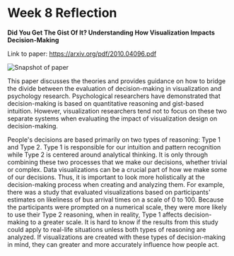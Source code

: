 # Week 8 Reflection

**Did You Get The Gist Of It? Understanding How Visualization Impacts Decision-Making**

Link to paper: https://arxiv.org/pdf/2010.04096.pdf

![Snapshot of paper](https://images-wixmp-ed30a86b8c4ca887773594c2.wixmp.com/f/c936244b-b7a4-4ffd-ad31-cec38f306055/degqvqd-49707a7c-414e-4f5a-9ba0-884e39af8441.png?token=eyJ0eXAiOiJKV1QiLCJhbGciOiJIUzI1NiJ9.eyJzdWIiOiJ1cm46YXBwOiIsImlzcyI6InVybjphcHA6Iiwib2JqIjpbW3sicGF0aCI6IlwvZlwvYzkzNjI0NGItYjdhNC00ZmZkLWFkMzEtY2VjMzhmMzA2MDU1XC9kZWdxdnFkLTQ5NzA3YTdjLTQxNGUtNGY1YS05YmEwLTg4NGUzOWFmODQ0MS5wbmcifV1dLCJhdWQiOlsidXJuOnNlcnZpY2U6ZmlsZS5kb3dubG9hZCJdfQ.lEfN3xWGK8cNYpo7EK4f-nDLSBxFMYyBFvJhRfTMvxA)

This paper discusses the theories and provides guidance on how to bridge the divide between the evaluation of decision-making in visualization and psychology research. Psychological researchers have demonstrated that decision-making is based on quantitative reasoning and gist-based intuition. However, visualization researchers tend not to focus on these two separate systems when evaluating the impact of visualization design on decision-making.

People's decisions are based primarily on two types of reasoning: Type 1 and Type 2. Type 1 is responsible for our intuition and pattern recognition while Type 2 is centered around analytical thinking. It is only through combining these two processes that we make our decisions, whether trivial or complex. Data visualizations can be a crucial part of how we make some of our decisions. Thus, it is important to look more holistically at the decision-making process when creating and analyzing them. For example, there was a study that evaluated visualizations based on participants' estimates on likeliness of bus arrival times on a scale of 0 to 100. Because the participants were prompted on a numerical scale, they were more likely to use their Type 2 reasoning, when in reality, Type 1 affects decision-making to a greater scale. It is hard to know if the results from this study could apply to real-life situations unless both types of reasoning are analyzed. If visualizations are created with these types of decision-making in mind, they can greater and more accurately influence how people act. 
